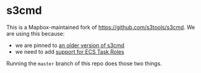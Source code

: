 # s3cmd

This is a Mapbox-maintained fork of https://github.com/s3tools/s3cmd. We are using this because:
- we are pinned to [an older version of s3cmd](https://github.com/s3tools/s3cmd/commit/2dff2c09df092bed9c07c139e683d421592bd97e) 
- we need to add [support for ECS Task Roles](https://github.com/mapbox/s3cmd/pull/1)

Running the `master` branch of this repo does those two things.
